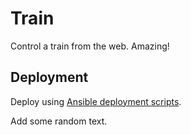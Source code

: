 Train
=====
Control a train from the web. Amazing!

## Deployment
Deploy using [Ansible deployment scripts](https://github.com/JonathanPorta/ansible-train).

Add some random text.
